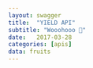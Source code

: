 ```yaml
---
layout: swagger
title:  "YIELD API"
subtitle: "Wooohooo 🚀"
date:   2017-03-28
categories: [apis]
data: fruits
---
```

